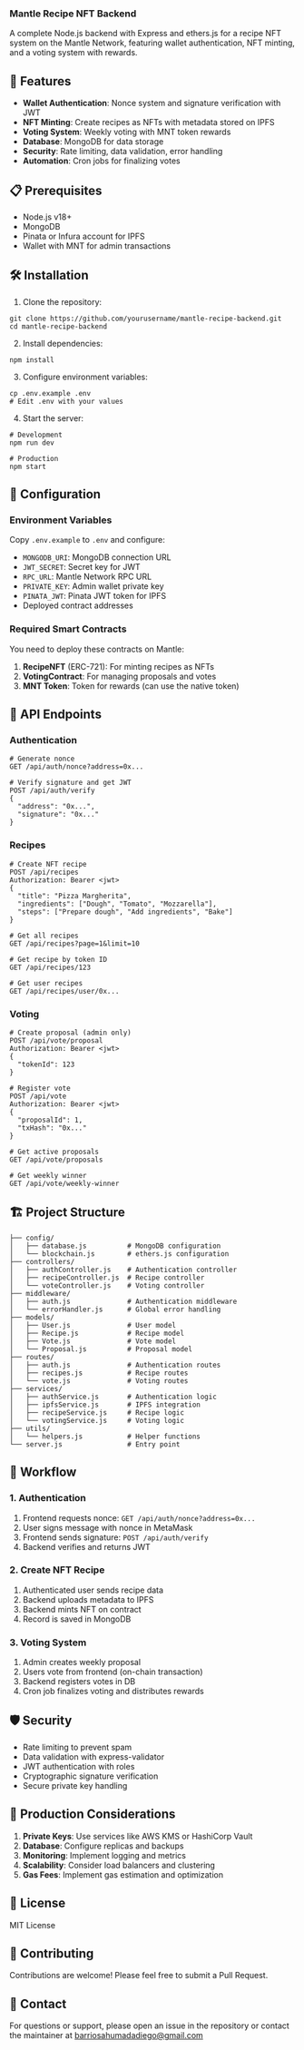### Mantle Recipe NFT Backend

A complete Node.js backend with Express and ethers.js for a recipe NFT system on the Mantle Network, featuring wallet authentication, NFT minting, and a voting system with rewards.

## 🚀 Features

- **Wallet Authentication**: Nonce system and signature verification with JWT
- **NFT Minting**: Create recipes as NFTs with metadata stored on IPFS
- **Voting System**: Weekly voting with MNT token rewards
- **Database**: MongoDB for data storage
- **Security**: Rate limiting, data validation, error handling
- **Automation**: Cron jobs for finalizing votes


## 📋 Prerequisites

- Node.js v18+
- MongoDB
- Pinata or Infura account for IPFS
- Wallet with MNT for admin transactions


## 🛠️ Installation

1. Clone the repository:


```shellscript
git clone https://github.com/yourusername/mantle-recipe-backend.git
cd mantle-recipe-backend
```

2. Install dependencies:


```shellscript
npm install
```

3. Configure environment variables:


```shellscript
cp .env.example .env
# Edit .env with your values
```

4. Start the server:


```shellscript
# Development
npm run dev

# Production
npm start
```

## 🔧 Configuration

### Environment Variables

Copy `.env.example` to `.env` and configure:

- `MONGODB_URI`: MongoDB connection URL
- `JWT_SECRET`: Secret key for JWT
- `RPC_URL`: Mantle Network RPC URL
- `PRIVATE_KEY`: Admin wallet private key
- `PINATA_JWT`: Pinata JWT token for IPFS
- Deployed contract addresses


### Required Smart Contracts

You need to deploy these contracts on Mantle:

1. **RecipeNFT** (ERC-721): For minting recipes as NFTs
2. **VotingContract**: For managing proposals and votes
3. **MNT Token**: Token for rewards (can use the native token)


## 📡 API Endpoints

### Authentication

```shellscript
# Generate nonce
GET /api/auth/nonce?address=0x...

# Verify signature and get JWT
POST /api/auth/verify
{
  "address": "0x...",
  "signature": "0x..."
}
```

### Recipes

```shellscript
# Create NFT recipe
POST /api/recipes
Authorization: Bearer <jwt>
{
  "title": "Pizza Margherita",
  "ingredients": ["Dough", "Tomato", "Mozzarella"],
  "steps": ["Prepare dough", "Add ingredients", "Bake"]
}

# Get all recipes
GET /api/recipes?page=1&limit=10

# Get recipe by token ID
GET /api/recipes/123

# Get user recipes
GET /api/recipes/user/0x...
```

### Voting

```shellscript
# Create proposal (admin only)
POST /api/vote/proposal
Authorization: Bearer <jwt>
{
  "tokenId": 123
}

# Register vote
POST /api/vote
Authorization: Bearer <jwt>
{
  "proposalId": 1,
  "txHash": "0x..."
}

# Get active proposals
GET /api/vote/proposals

# Get weekly winner
GET /api/vote/weekly-winner
```

## 🏗️ Project Structure

```plaintext
├── config/
│   ├── database.js          # MongoDB configuration
│   └── blockchain.js        # ethers.js configuration
├── controllers/
│   ├── authController.js    # Authentication controller
│   ├── recipeController.js  # Recipe controller
│   └── voteController.js    # Voting controller
├── middleware/
│   ├── auth.js              # Authentication middleware
│   └── errorHandler.js      # Global error handling
├── models/
│   ├── User.js              # User model
│   ├── Recipe.js            # Recipe model
│   ├── Vote.js              # Vote model
│   └── Proposal.js          # Proposal model
├── routes/
│   ├── auth.js              # Authentication routes
│   ├── recipes.js           # Recipe routes
│   └── vote.js              # Voting routes
├── services/
│   ├── authService.js       # Authentication logic
│   ├── ipfsService.js       # IPFS integration
│   ├── recipeService.js     # Recipe logic
│   └── votingService.js     # Voting logic
├── utils/
│   └── helpers.js           # Helper functions
└── server.js                # Entry point
```

## 🔄 Workflow

### 1. Authentication

1. Frontend requests nonce: `GET /api/auth/nonce?address=0x...`
2. User signs message with nonce in MetaMask
3. Frontend sends signature: `POST /api/auth/verify`
4. Backend verifies and returns JWT


### 2. Create NFT Recipe

1. Authenticated user sends recipe data
2. Backend uploads metadata to IPFS
3. Backend mints NFT on contract
4. Record is saved in MongoDB


### 3. Voting System

1. Admin creates weekly proposal
2. Users vote from frontend (on-chain transaction)
3. Backend registers votes in DB
4. Cron job finalizes voting and distributes rewards


## 🛡️ Security

- Rate limiting to prevent spam
- Data validation with express-validator
- JWT authentication with roles
- Cryptographic signature verification
- Secure private key handling


## 🚨 Production Considerations

1. **Private Keys**: Use services like AWS KMS or HashiCorp Vault
2. **Database**: Configure replicas and backups
3. **Monitoring**: Implement logging and metrics
4. **Scalability**: Consider load balancers and clustering
5. **Gas Fees**: Implement gas estimation and optimization


## 📝 License

MIT License

## 🤝 Contributing

Contributions are welcome! Please feel free to submit a Pull Request.

## 📧 Contact

For questions or support, please open an issue in the repository or contact the maintainer at barriosahumadadiego@gmail.com
